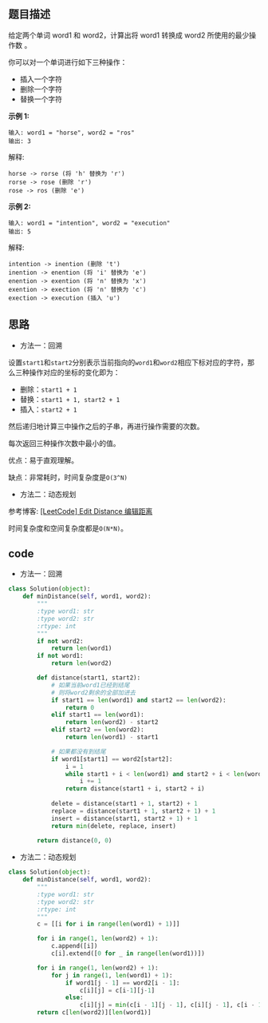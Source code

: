 ## 题目描述

给定两个单词 word1 和 word2，计算出将 word1 转换成 word2 所使用的最少操作数 。

你可以对一个单词进行如下三种操作：

- 插入一个字符
- 删除一个字符
- 替换一个字符

**示例 1:**

    输入: word1 = "horse", word2 = "ros"
    输出: 3

解释: 

    horse -> rorse (将 'h' 替换为 'r')
    rorse -> rose (删除 'r')
    rose -> ros (删除 'e')

**示例 2:**

    输入: word1 = "intention", word2 = "execution"
    输出: 5

解释: 

    intention -> inention (删除 't')
    inention -> enention (将 'i' 替换为 'e')
    enention -> exention (将 'n' 替换为 'x')
    exention -> exection (将 'n' 替换为 'c')
    exection -> execution (插入 'u')

## 思路

- 方法一：回溯

设置`start1`和`start2`分别表示当前指向的`word1`和`word2`相应下标对应的字符，那么三种操作对应的坐标的变化即为：

- 删除：`start1 + 1`
- 替换：`start1 + 1, start2 + 1`
- 插入：`start2 + 1`

然后递归地计算三中操作之后的子串，再进行操作需要的次数。

每次返回三种操作次数中最小的值。

优点：易于直观理解。

缺点：非常耗时，时间复杂度是`O(3^N)`

- 方法二：动态规划

参考博客: [[LeetCode] Edit Distance 编辑距离](https://www.cnblogs.com/grandyang/p/4344107.html)

时间复杂度和空间复杂度都是`O(N*N)`。

## code

- 方法一：回溯

```python
class Solution(object):
    def minDistance(self, word1, word2):
        """
        :type word1: str
        :type word2: str
        :rtype: int
        """
        if not word2:
            return len(word1)
        if not word1:
            return len(word2)

        def distance(start1, start2):
            # 如果当前word1已经到结尾
            # 则将word2剩余的全部加进去
            if start1 == len(word1) and start2 == len(word2):
                return 0
            elif start1 == len(word1):
                return len(word2) - start2
            elif start2 == len(word2):
                return len(word1) - start1

            # 如果都没有到结尾
            if word1[start1] == word2[start2]:
                i = 1
                while start1 + i < len(word1) and start2 + i < len(word2) and word1[start1 + i] == word2[start2 + i]:
                    i += 1
                return distance(start1 + i, start2 + i)
            
            delete = distance(start1 + 1, start2) + 1
            replace = distance(start1 + 1, start2 + 1) + 1
            insert = distance(start1, start2 + 1) + 1
            return min(delete, replace, insert)
            
        return distance(0, 0)

```

- 方法二：动态规划

```python
class Solution(object):
    def minDistance(self, word1, word2):
        """
        :type word1: str
        :type word2: str
        :rtype: int
        """
        c = [[i for i in range(len(word1) + 1)]]

        for i in range(1, len(word2) + 1):
            c.append([i])
            c[i].extend([0 for _ in range(len(word1))])

        for i in range(1, len(word2) + 1):
            for j in range(1, len(word1) + 1):
                if word1[j - 1] == word2[i - 1]:
                    c[i][j] = c[i-1][j-1]
                else:
                    c[i][j] = min(c[i - 1][j - 1], c[i][j - 1], c[i - 1][j]) + 1
        return c[len(word2)][len(word1)]
```
